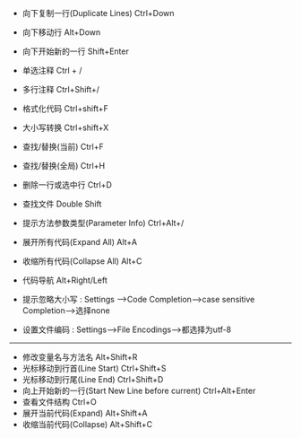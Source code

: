 * 向下复制一行(Duplicate Lines)                          Ctrl+Down
* 向下移动行	                                            Alt+Down
* 向下开始新的一行	                                    Shift+Enter
* 单选注释                                               Ctrl + /
* 多行注释                                               Ctrl+Shift+/
* 格式化代码	                                            Ctrl+shift+F
* 大小写转换                                             Ctrl+shift+X
* 查找/替换(当前)                                        Ctrl+F
* 查找/替换(全局)                                        Ctrl+H
* 删除一行或选中行	                                    Ctrl+D
* 查找文件	                                            Double Shift
* 提示方法参数类型(Parameter Info)	                    Ctrl+Alt+/
* 展开所有代码(Expand All)                               Alt+A 
* 收缩所有代码(Collapse All)                             Alt+C 
* 代码导航                                               Alt+Right/Left
 
* 提示忽略大小写 : Settings -->Code Completion-->case sensitive Completion-->选择none
* 设置文件编码 : Settings-->File Encodings-->都选择为utf-8

************************************************************************************
* 修改变量名与方法名	                                    Alt+Shift+R
* 光标移动到行首(Line Start)                             Ctrl+Shift+S
* 光标移动到行尾(Line End)                               Ctrl+Shift+D
* 向上开始新的一行(Start New Line before current)        Ctrl+Alt+Enter
* 查看文件结构	                                        Ctrl+O
* 展开当前代码(Expand)                                   Alt+Shift+A
* 收缩当前代码(Collapse)                                 Alt+Shift+C

